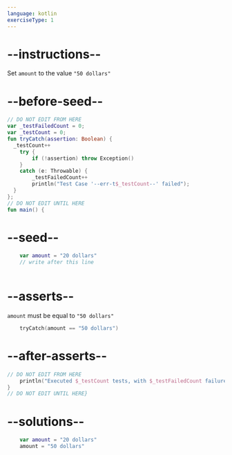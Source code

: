 ```yaml
---
language: kotlin
exerciseType: 1
---
```


# --instructions--

Set `amount` to the value `"50 dollars"`

# --before-seed--

```kotlin
// DO NOT EDIT FROM HERE
var _testFailedCount = 0;
var _testCount = 0;
fun tryCatch(assertion: Boolean) {
  _testCount++
    try { 
        if (!assertion) throw Exception()
    }
    catch (e: Throwable) {
        _testFailedCount++
        println("Test Case '--err-t$_testCount--' failed");
  }
};
// DO NOT EDIT UNTIL HERE
fun main() {
```

# --seed--

```kotlin
    var amount = "20 dollars"
    // write after this line
    
```

# --asserts--

`amount` must be equal to `"50 dollars"`

```kotlin
    tryCatch(amount == "50 dollars")
```

# --after-asserts--

```kotlin
// DO NOT EDIT FROM HERE 
    println("Executed $_testCount tests, with $_testFailedCount failures");
}
// DO NOT EDIT UNTIL HERE}
```

# --solutions--

```kotlin
    var amount = "20 dollars"
    amount = "50 dollars"
```
